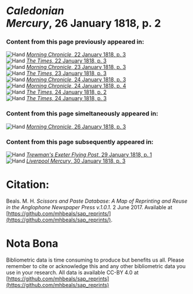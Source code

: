 # *Caledonian Mercury*, 26 January 1818, p. 2  
  
### Content from this page previously appeared in:  
![Hand](http://scissorsandpaste.net/wp-content/uploads/2017/06/smallhandpointer.png) [*Morning Chronicle*, 22 January 1818, p. 3](https://mhbeals.github.io/sap_html/Morning-Chronicle/Morning-Chronicle-22-January-1818-p-3)  
![Hand](http://scissorsandpaste.net/wp-content/uploads/2017/06/smallhandpointer.png) [*The Times*, 22 January 1818, p. 3](https://mhbeals.github.io/sap_html/The-Times/The-Times-22-January-1818-p-3)  
![Hand](http://scissorsandpaste.net/wp-content/uploads/2017/06/smallhandpointer.png) [*Morning Chronicle*, 23 January 1818, p. 3](https://mhbeals.github.io/sap_html/Morning-Chronicle/Morning-Chronicle-23-January-1818-p-3)  
![Hand](http://scissorsandpaste.net/wp-content/uploads/2017/06/smallhandpointer.png) [*The Times*, 23 January 1818, p. 3](https://mhbeals.github.io/sap_html/The-Times/The-Times-23-January-1818-p-3)  
![Hand](http://scissorsandpaste.net/wp-content/uploads/2017/06/smallhandpointer.png) [*Morning Chronicle*, 24 January 1818, p. 3](https://mhbeals.github.io/sap_html/Morning-Chronicle/Morning-Chronicle-24-January-1818-p-3)  
![Hand](http://scissorsandpaste.net/wp-content/uploads/2017/06/smallhandpointer.png) [*Morning Chronicle*, 24 January 1818, p. 4](https://mhbeals.github.io/sap_html/Morning-Chronicle/Morning-Chronicle-24-January-1818-p-4)  
![Hand](http://scissorsandpaste.net/wp-content/uploads/2017/06/smallhandpointer.png) [*The Times*, 24 January 1818, p. 2](https://mhbeals.github.io/sap_html/The-Times/The-Times-24-January-1818-p-2)  
![Hand](http://scissorsandpaste.net/wp-content/uploads/2017/06/smallhandpointer.png) [*The Times*, 24 January 1818, p. 3](https://mhbeals.github.io/sap_html/The-Times/The-Times-24-January-1818-p-3)  
  
### Content from this page simeltaneously appeared in:  
![Hand](http://scissorsandpaste.net/wp-content/uploads/2017/06/smallhandpointer.png) [*Morning Chronicle*, 26 January 1818, p. 3](https://mhbeals.github.io/sap_html/Morning-Chronicle/Morning-Chronicle-26-January-1818-p-3)  
  
### Content from this page subsequently appeared in:  
![Hand](http://scissorsandpaste.net/wp-content/uploads/2017/06/smallhandpointer.png) [*Trewman's Exeter Flying Post*, 29 January 1818, p. 1](https://mhbeals.github.io/sap_html/Trewman's-Exeter-Flying-Post/Trewman's-Exeter-Flying-Post-29-January-1818-p-1)  
![Hand](http://scissorsandpaste.net/wp-content/uploads/2017/06/smallhandpointer.png) [*Liverpool Mercury*, 30 January 1818, p. 3](https://mhbeals.github.io/sap_html/Liverpool-Mercury/Liverpool-Mercury-30-January-1818-p-3)  


# Citation: 

Beals. M. H. *Scissors and Paste Database: A Map of Reprinting and Reuse in the Anglophone Newspaper Press v.1.0.1.* 2 June 2017. Available at [https://github.com/mhbeals/sap_reprints/](https://github.com/mhbeals/sap_reprints/). 

# Nota Bona

Bibliometric data is time consuming to produce but benefits us all. Please remember to cite or acknowledge this and any other bibliometric data you use in your research. All data is available CC-BY 4.0 at [https://github.com/mhbeals/sap_reprints](https://github.com/mhbeals/sap_reprints)